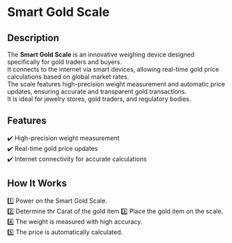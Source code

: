 # Smart Gold Scale  

## Description  
The **Smart Gold Scale** is an innovative weighing device designed specifically for gold traders and buyers.  
It connects to the internet via smart devices, allowing real-time gold price calculations based on global market rates.  
The scale features high-precision weight measurement and automatic price updates, ensuring accurate and transparent gold transactions.  
It is ideal for jewelry stores, gold traders, and regulatory bodies.  

## Features  
✔️ High-precision weight measurement  
✔️ Real-time gold price updates  
✔️ Internet connectivity for accurate calculations  

## How It Works  
1️⃣ Power on the Smart Gold Scale.  
2️⃣ Determine thr Carat of the gold item
3️⃣ Place the gold item on the scale.  
4️⃣ The weight is measured with high accuracy.  
5️⃣ The price is automatically calculated.  
